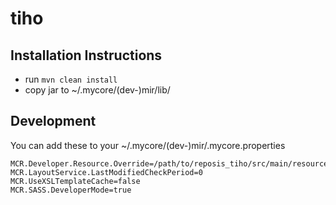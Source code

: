 
# tiho

## Installation Instructions

* run `mvn clean install`
* copy jar to ~/.mycore/(dev-)mir/lib/

## Development

You can add these to your ~/.mycore/(dev-)mir/.mycore.properties
```
MCR.Developer.Resource.Override=/path/to/reposis_tiho/src/main/resources
MCR.LayoutService.LastModifiedCheckPeriod=0
MCR.UseXSLTemplateCache=false
MCR.SASS.DeveloperMode=true
```
